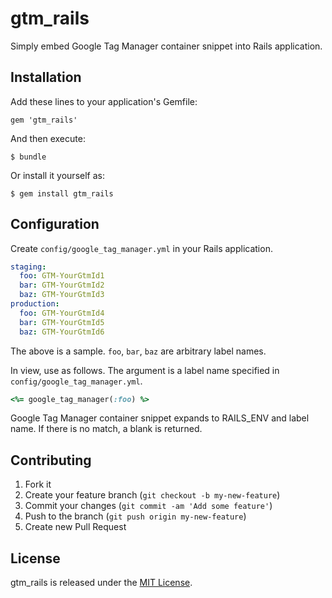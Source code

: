 # gtm_rails

Simply embed Google Tag Manager container snippet into Rails application.

## Installation

Add these lines to your application's Gemfile:

```
gem 'gtm_rails'
```

And then execute:

```
$ bundle
```

Or install it yourself as:

```
$ gem install gtm_rails
```

## Configuration

Create `config/google_tag_manager.yml` in your Rails application.

```yaml
staging:
  foo: GTM-YourGtmId1
  bar: GTM-YourGtmId2
  baz: GTM-YourGtmId3
production:
  foo: GTM-YourGtmId4
  bar: GTM-YourGtmId5
  baz: GTM-YourGtmId6
```

The above is a sample. `foo`, `bar`, `baz` are arbitrary label names.

In view, use as follows. The argument is a label name specified in `config/google_tag_manager.yml`.

```ruby
<%= google_tag_manager(:foo) %>
```

Google Tag Manager container snippet expands to RAILS_ENV and label name. If there is no match, a blank is returned.

## Contributing

1. Fork it
2. Create your feature branch (`git checkout -b my-new-feature`)
3. Commit your changes (`git commit -am 'Add some feature'`)
4. Push to the branch (`git push origin my-new-feature`)
5. Create new Pull Request

## License

gtm_rails is released under the [MIT License](http://www.opensource.org/licenses/MIT).
